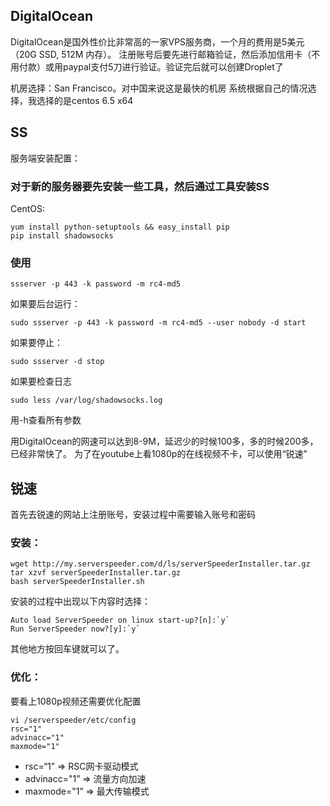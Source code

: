 ## DigitalOcean
DigitalOcean是国外性价比非常高的一家VPS服务商，一个月的费用是5美元（20G SSD, 512M 内存）。
注册账号后要先进行邮箱验证，然后添加信用卡（不用付款）或用paypal支付5刀进行验证。验证完后就可以创建Droplet了

机房选择：San Francisco。对中国来说这是最快的机房
系统根据自己的情况选择，我选择的是centos 6.5 x64

## SS
服务端安装配置：
### 对于新的服务器要先安装一些工具，然后通过工具安装SS
CentOS:
```
yum install python-setuptools && easy_install pip
pip install shadowsocks
```
### 使用
```
ssserver -p 443 -k password -m rc4-md5
```
如果要后台运行：
```
sudo ssserver -p 443 -k password -m rc4-md5 --user nobody -d start
```
如果要停止：
```
sudo ssserver -d stop
```
如果要检查日志
```
sudo less /var/log/shadowsocks.log
```
用-h查看所有参数

用DigitalOcean的网速可以达到8-9M，延迟少的时候100多，多的时候200多，已经非常快了。
为了在youtube上看1080p的在线视频不卡，可以使用“锐速”

## 锐速
首先去锐速的网站上注册账号，安装过程中需要输入账号和密码

### 安装：
```
wget http://my.serverspeeder.com/d/ls/serverSpeederInstaller.tar.gz
tar xzvf serverSpeederInstaller.tar.gz
bash serverSpeederInstaller.sh
```
安装的过程中出现以下内容时选择：
```
Auto load ServerSpeeder on linux start-up?[n]:`y`
Run ServerSpeeder now?[y]:`y`
```
其他地方按回车键就可以了。

### 优化：
要看上1080p视频还需要优化配置
```
vi /serverspeeder/etc/config
rsc="1"
advinacc="1" 
maxmode="1" 
```
* rsc=“1” => RSC网卡驱动模式
* advinacc="1” => 流量方向加速
* maxmode="1”  => 最大传输模式
